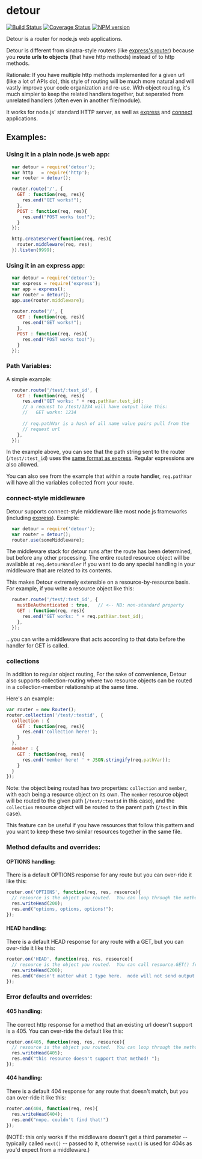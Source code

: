 # detour
[![Build Status](https://secure.travis-ci.org/cainus/detour.png?branch=master)](http://travis-ci.org/cainus/detour)
[![Coverage Status](https://coveralls.io/repos/cainus/detour/badge.png?branch=master)](https://coveralls.io/r/cainus/detour?branch=master)
[![NPM version](https://badge.fury.io/js/detour.png)](http://badge.fury.io/js/detour)

Detour is a router for node.js web applications.

Detour is different from sinatra-style routers (like [express's router](http://expressjs.com/api.html#app.VERB)) because you **route urls to objects** (that have http methods) instead of to http methods.

Rationale:  If you have multiple http methods implemented for a given url (like a lot of APIs do), this style of routing will be much more natural and will vastly improve your code organization and re-use.  With object routing, it's much simpler to keep the related handlers together, but seperated from unrelated handlers (often even in another file/module).

It works for node.js' standard HTTP server, as well as [express](http://expressjs.com) and [connect](http://www.senchalabs.org/connect/) applications.


## Examples:

### Using it in a plain node.js web app: 

```javascript
  var detour = require('detour');
  var http   = require('http');
  var router = detour();

  router.route('/', {
    GET : function(req, res){
      res.end("GET works!");
    },
    POST : function(req, res){
      res.end("POST works too!");
    }
  });

  http.createServer(function(req, res){
    router.middleware(req, res);
  }).listen(9999);
```

### Using it in an express app:
```javascript
  var detour = require('detour');
  var express = require('express');
  var app = express();
  var router = detour();
  app.use(router.middleware);
  
  router.route('/', {
    GET : function(req, res){
      res.end("GET works!");
    },
    POST : function(req, res){
      res.end("POST works too!");
    }
  });

```
### Path Variables:
A simple example:

```javascript
  router.route('/test/:test_id', {
    GET : function(req, res){
      res.end("GET works: " + req.pathVar.test_id);
      // a request to /test/1234 will have output like this:
      //   GET works: 1234
      
      // req.pathVar is a hash of all name value pairs pull from the
      // request url
    },
  });

```
In the example above, you can see that the path string sent to the router (`/test/:test_id`) uses the [same format as express](http://expressjs.com/api.html#app.VERB).  Regular expressions are also allowed.


You can also see from the example  that within a route handler, `req.pathVar` will have all the variables collected from your route.

### connect-style middleware
Detour supports connect-style middleware like most node.js
frameworks (including [express](http://expressjs.com)).  Example:
```javascript
  var detour = require('detour');
  var router = detour();
  router.use(someMiddleware);
```

The middleware stack for detour runs after the route has been
determined, but before any other processing.  The entire routed resource
object will be available at `req.detourHandler` if you want to do any
special handling in your middleware that are related to its contents.

This makes Detour extremely extensible on a resource-by-resource basis.  For example, if you write a resource object like this:

```javascript
  router.route('/test/:test_id', {
    mustBeAuthenticated : true,   // <-- NB: non-standard property
    GET : function(req, res){
      res.end("GET works: " + req.pathVar.test_id);
    },
  });

```

...you can write a middleware that acts according to that data before the handler
for GET is called.


### collections
In addition to regular object routing, For the sake of convenience, Detour also supports collection-routing where two resource objects can be routed in a
collection-member relationship at the same time.

Here's an example:

```javascript
var router = new Router();
router.collection('/test/:testid', {
  collection : {
    GET : function(req, res){
      res.end('collection here!');
    }
  },
  member : {
    GET : function(req, res){
      res.end('member here! ' + JSON.stringify(req.pathVar));
    }
  }
});
```

Note: the object being routed has two properties: `collection` and
`member`, with each being a resource object on its own.  The `member`
resource object will be routed to the given path (`/test/:testid` in this
case), and the `collection` resource object will be routed to the parent
path (`/test` in this case).

This feature can be useful if you have resources that follow this
pattern and you want to keep these two similar resources together in the same file.


### Method defaults and overrides:

#### OPTIONS handling:
There is a default OPTIONS response for any route but you can over-ride it like this:
```javascript
router.on('OPTIONS', function(req, res, resource){
  // resource is the object you routed.  You can loop through the methods on it here if you want!
  res.writeHead(200);
  res.end("options, options, options!");
});
```

#### HEAD handling:
There is a default HEAD response for any route with a GET, but you can over-ride it like this:
```javascript
router.on('HEAD', function(req, res, resource){
  // resource is the object you routed.  You can call resource.GET() from here if you want!
  res.writeHead(200);
  res.end("doesn't matter what I type here.  node will not send output on a HEAD request")
});
```

### Error defaults and overrides:

#### 405 handling:
The correct http response for a method that an existing url doesn't support is a 405.  You can over-ride the default like this: 
```javascript
router.on(405, function(req, res, resource){
  // resource is the object you routed.  You can loop through the methods on it here if you want!
  res.writeHead(405);
  res.end("this resource doesn't support that method! ");
});
```

#### 404 handling:
There is a default 404 response for any route that doesn't match, but you can over-ride it like this:
```javascript
router.on(404, function(req, res){
  res.writeHead(404);
  res.end("nope. couldn't find that!")
});
```
(NOTE: this only works if the middleware doesn't get a third parameter -- typically called `next()` -- passed to it, 
otherwise `next()` is used for 404s as you'd expect from a middleware.)










